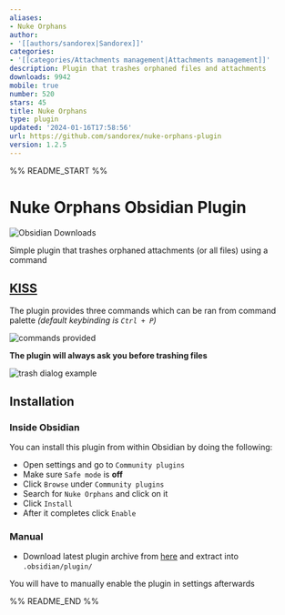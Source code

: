 ```yaml
---
aliases:
- Nuke Orphans
author:
- '[[authors/sandorex|Sandorex]]'
categories:
- '[[categories/Attachments management|Attachments management]]'
description: Plugin that trashes orphaned files and attachments
downloads: 9942
mobile: true
number: 520
stars: 45
title: Nuke Orphans
type: plugin
updated: '2024-01-16T17:58:56'
url: https://github.com/sandorex/nuke-orphans-plugin
version: 1.2.5
---
```


%% README_START %%

# Nuke Orphans Obsidian Plugin
![Obsidian Downloads](https://img.shields.io/badge/dynamic/json?logo=obsidian&color=%23483699&label=downloads&query=%24%5B%22nuke-orphans%22%5D.downloads&url=https%3A%2F%2Fraw.githubusercontent.com%2Fobsidianmd%2Fobsidian-releases%2Fmaster%2Fcommunity-plugin-stats.json)

Simple plugin that trashes orphaned attachments (or all files) using a command

## [KISS](https://en.wikipedia.org/wiki/KISS_principle)
The plugin provides three commands which can be ran from command palette *(default keybinding is `Ctrl + P`)*

![commands provided](https://raw.githubusercontent.com/sandorex/nuke-orphans-plugin/master/images/commands.png)

**The plugin will always ask you before trashing files**

![trash dialog example](https://raw.githubusercontent.com/sandorex/nuke-orphans-plugin/master/images/dialog.png)

## Installation
### Inside Obsidian
You can install this plugin from within Obsidian by doing the following:

- Open settings and go to `Community plugins`
- Make sure `Safe mode` is **off**
- Click `Browse` under `Community plugins`
- Search for `Nuke Orphans` and click on it
- Click `Install`
- After it completes click `Enable`

### Manual
- Download latest plugin archive from [here](https://github.com/sandorex/nuke-orphans-plugin/releases/latest/download/nuke-orphans.zip) and extract into `.obsidian/plugin/`

You will have to manually enable the plugin in settings afterwards


%% README_END %%